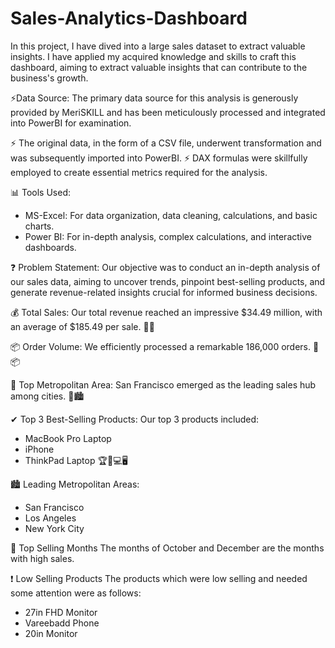 # Sales-Analytics-Dashboard
In this project, I have dived into a large sales dataset to extract valuable insights.
I have applied my acquired knowledge and skills to craft this dashboard, aiming to extract valuable insights that can contribute to the business's growth.

⚡Data Source:
The primary data source for this analysis is generously provided by MeriSKILL and has been meticulously processed and integrated into PowerBI for examination.

⚡ The original data, in the form of a CSV file, underwent transformation and was subsequently imported into PowerBI.
⚡ DAX formulas were skillfully employed to create essential metrics required for the analysis.

📊 Tools Used:
- MS-Excel: For data organization, data cleaning, calculations, and basic charts.
- Power BI: For in-depth analysis, complex calculations, and interactive dashboards.

❓ Problem Statement:
Our objective was to conduct an in-depth analysis of our sales data, aiming to uncover trends, pinpoint best-selling products, and generate revenue-related insights crucial for informed business decisions.

💰 Total Sales:
Our total revenue reached an impressive $34.49 million, with an average of $185.49 per sale. 💸💼

📦 Order Volume:
We efficiently processed a remarkable 186,000 orders. 🛒📦

🌆 Top Metropolitan Area:
San Francisco emerged as the leading sales hub among cities. 🌉🏙️

✔ Top 3 Best-Selling Products:
Our top 3 products included:
- MacBook Pro Laptop
- iPhone
- ThinkPad Laptop
🏆📱💻🖥️

🏙️ Leading Metropolitan Areas:
 - San Francisco
- Los Angeles
- New York City

📅 Top Selling Months
The months of October and December are the months with high sales.

❗ Low Selling Products
The products which were low selling and needed some attention were as follows:
- 27in FHD Monitor
- Vareebadd Phone
- 20in Monitor
